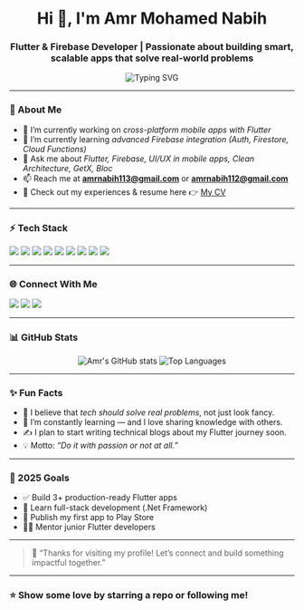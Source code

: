 <h1 align="center">Hi 👋, I'm Amr Mohamed Nabih</h1>
<h3 align="center">Flutter & Firebase Developer | Passionate about building smart, scalable apps that solve real-world problems</h3>

<p align="center">
  <img src="https://readme-typing-svg.herokuapp.com?font=Fira+Code&weight=600&pause=1000&color=5FADF7&center=true&vCenter=true&lines=Mobile+App+Developer+%F0%9F%9A%80;Flutter+%7C+Firebase+%7C+Dart+Expert;Love+clean+code+%E2%9C%A8+and+beautiful+UIs;Let%E2%80%99s+build+something+amazing+together!" alt="Typing SVG" />
</p>

---

### 🌱 About Me

- 🔭 I’m currently working on *cross-platform mobile apps with Flutter*
- 🌱 I’m currently learning *advanced Firebase integration (Auth, Firestore, Cloud Functions)*
- 💬 Ask me about *Flutter, Firebase, UI/UX in mobile apps, Clean Architecture, GetX, Bloc*
- 📫 Reach me at **amrnabih113@gmail.com** or **amrnabih112@gmail.com**
- 📄 Check out my experiences & resume here 👉 [My CV](#https://drive.google.com/drive/folders/1px1QfVff0uxB8qeNLDSkkb22vH6-BHWH) 

---

### ⚡ Tech Stack

<p align="left">
  <img src="https://img.shields.io/badge/Dart-0175C2?style=for-the-badge&logo=dart&logoColor=white"/>
  <img src="https://img.shields.io/badge/Flutter-02569B?style=for-the-badge&logo=flutter&logoColor=white"/>
  <img src="https://img.shields.io/badge/Firebase-FFCA28?style=for-the-badge&logo=firebase&logoColor=black"/>
  <img src="https://img.shields.io/badge/GetX-blueviolet?style=for-the-badge"/>
  <img src="https://img.shields.io/badge/Git-F05032?style=for-the-badge&logo=git&logoColor=white"/>
  <img src="https://img.shields.io/badge/GitHub-181717?style=for-the-badge&logo=github&logoColor=white"/>
  <img src="https://img.shields.io/badge/Figma-F24E1E?style=for-the-badge&logo=figma&logoColor=white"/>
  <img src="https://img.shields.io/badge/Android-3DDC84?style=for-the-badge&logo=android&logoColor=white"/>
  <img src="https://img.shields.io/badge/VSCode-007ACC?style=for-the-badge&logo=visual-studio-code&logoColor=white"/>
</p>

---

### 🌐 Connect With Me

<p>
  <a href="https://www.linkedin.com/in/amr-nabih112/" target="_blank"><img src="https://img.shields.io/badge/LinkedIn-0A66C2?style=for-the-badge&logo=linkedin&logoColor=white"/></a>
  <a href="https://www.facebook.com/amrnabih.rizk" target="_blank"><img src="https://img.shields.io/badge/Facebook-1877F2?style=for-the-badge&logo=facebook&logoColor=white"/></a>
  <a href="mailto:amrnabih112@gmail.com"><img src="https://img.shields.io/badge/Gmail-EA4335?style=for-the-badge&logo=gmail&logoColor=white"/></a>
</p>

---

### 📊 GitHub Stats

<p align="center">
  <img src="https://github-readme-stats.vercel.app/api?username=amrnabih113&show_icons=true&theme=radical" alt="Amr's GitHub stats" />
  <img src="https://github-readme-stats.vercel.app/api/top-langs/?username=amrnabih113&layout=compact&theme=radical" alt="Top Languages" />
</p>

---

### ✨ Fun Facts

- 🚀 I believe that *tech should solve real problems*, not just look fancy.
- 🧠 I’m constantly learning — and I love sharing knowledge with others.
- ✍ I plan to start writing technical blogs about my Flutter journey soon.
- 💡 Motto: _“Do it with passion or not at all.”_

---

### 🎯 2025 Goals

- ✅ Build 3+ production-ready Flutter apps
- 🚀 Learn full-stack development (.Net Framework)
- 📱 Publish my first app to Play Store
- 👨‍🏫 Mentor junior Flutter developers

---

> 💬 “Thanks for visiting my profile! Let’s connect and build something impactful together.”

---

### ⭐ Show some love by starring a repo or following me!
